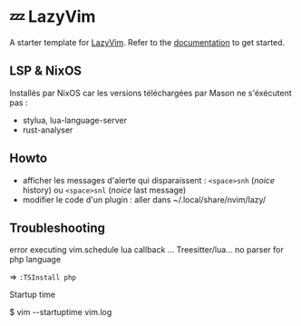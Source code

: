 # 💤 LazyVim

A starter template for [LazyVim](https://github.com/LazyVim/LazyVim).
Refer to the [documentation](https://lazyvim.github.io/installation) to get started.

## LSP & NixOS

Installés par NixOS car les versions téléchargées par Mason ne s'éxécutent pas :
- stylua, lua-language-server
- rust-analyser

## Howto

- afficher les messages d'alerte qui disparaissent : `<space>snh` (_noice_ history) ou `<space>snl` (_noice_ last message)
- modifier le code d'un plugin : aller dans ~/.local/share/nvim/lazy/

## Troubleshooting

error executing vim.schedule lua callback ... Treesitter/lua... no parser for php language

=> `:TSInstall php`

Startup time

$ vim --startuptime vim.log
